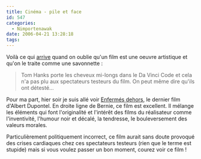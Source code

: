 ```yaml
---
title: Cinéma - pile et face
id: 547
categories:
  - Nimportenawak
date: 2006-04-21 13:28:18
tags:
---
```


Voilà ce qui [arrive](http://fr.news.yahoo.com/21042006/64/le-da-vinci-code-remis-en-question-cause-de-la.html) quand on oublie qu'un film est une oeuvre artistique et qu'on le traite comme une savonnette&nbsp;:
 > Tom Hanks porte les cheveux mi-longs dans le Da Vinci Code et cela n'a pas plu aux spectateurs testeurs du film. On peut même dire qu'ils ont détesté... 

Pour ma part, hier soir je suis allé voir [Enfermés dehors](http://www.enfermesdehors-lefilm.com/), le dernier film d'Albert Dupontel. En droite ligne de Bernie, ce film est excellent. Il mélange les éléments qui font l'originalité et l'intérêt des films du réalisateur comme l'inventivité, l'humour noir et décalé, la tendresse, le bouleversement des valeurs morales.

Particulièrement politiquement incorrect, ce film aurait sans doute provoqué des crises cardiaques chez ces spectateurs testeurs (rien que le terme est stupide) mais si vous voulez passer un bon moment, courez voir ce film&nbsp;!